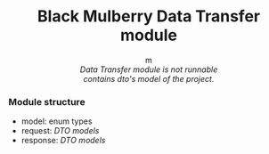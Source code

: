 <h1 align="center">Black Mulberry Data Transfer module </h1>
<p align="center">
m  <br>
  <i>Data Transfer module is not runnable 
    <br>contains dto's model of the project.</i>
  <br>
</p>

### Module structure

- model: enum types
- request: *DTO models*
- response: *DTO models*

